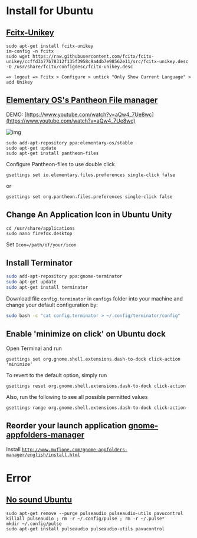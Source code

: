 # Install for Ubuntu

## [Fcitx-Unikey](https://www.sitecuatui.com/fcitx-unikey/)

```
sudo apt-get install fcitx-unikey
im-config -n fcitx
sudo wget https://raw.githubusercontent.com/fcitx/fcitx-unikey/ccffd3b77b78312f135f3958c9a4db7e98562e11/src/fcitx-unikey.desc -O /usr/share/fcitx/configdesc/fcitx-unikey.desc

=> logout => Fcitx > Configure > untick "Only Show Current Language" > add Unikey
```
## [Elementary OS's Pantheon File manager](https://github.com/elementary/files)
DEMO: 
[https://www.youtube.com/watch?v=aQw4_7Ue8wc](https://www.youtube.com/watch?v=aQw4_7Ue8wc)

![img](https://i.stack.imgur.com/Fv1PB.png)

```
sudo add-apt-repository ppa:elementary-os/stable
sudo apt-get update
sudo apt-get install pantheon-files
```
Configure Pantheon-files to use double click

```
gsettings set io.elementary.files.preferences single-click false
```
or
```
gsettings set org.pantheon.files.preferences single-click false
```
## Change An Application Icon in Ubuntu Unity

```
cd /usr/share/applications
sudo nano firefox.desktop
```

Set ```Icon=/path/of/your/icon```

## Install Terminator

```bash
sudo add-apt-repository ppa:gnome-terminator
sudo apt-get update
sudo apt-get install terminator
```

Download file ```config.terminator``` in ```configs``` folder into your machine and change your default configuration by: 

```bash
sudo bash -c "cat config.terminator > ~/.config/terminator/config"
```

## Enable 'minimize on click' on Ubuntu dock

Open Terminal and run
```
gsettings set org.gnome.shell.extensions.dash-to-dock click-action 'minimize'
```
To revert to the default option, simply run 
```
gsettings reset org.gnome.shell.extensions.dash-to-dock click-action
```
Also, run the following to see all possible permitted values 
```
gsettings range org.gnome.shell.extensions.dash-to-dock click-action
```

## Reorder your launch application [gnome-appfolders-manager](http://www.muflone.com/jekyll/gnome-appfolders-manager/english/)
Install [```http://www.muflone.com/gnome-appfolders-manager/english/install.html```](http://www.muflone.com/gnome-appfolders-manager/english/install.html)
# Error

## [No sound Ubuntu](https://help.ubuntu.com/community/SoundTroubleshootingProcedure)

```
sudo apt-get remove --purge pulseaudio pulseaudio-utils pavucontrol
killall pulseaudio ; rm -r ~/.config/pulse ; rm -r ~/.pulse*
mkdir ~/.config/pulse
sudo apt-get install pulseaudio pulseaudio-utils pavucontrol
```